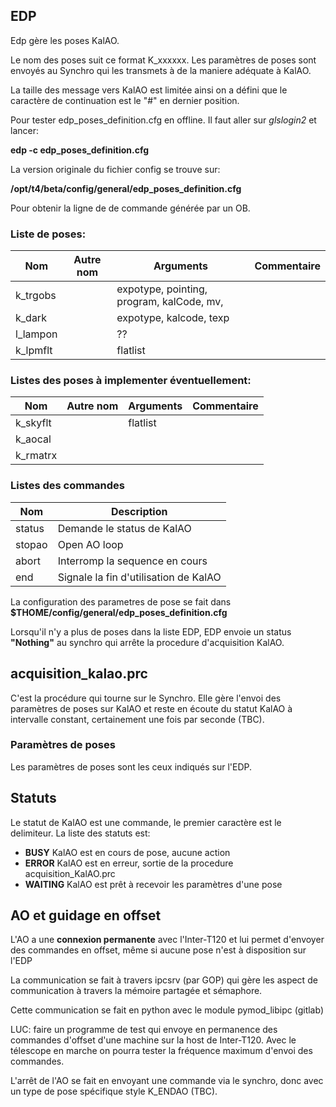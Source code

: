 ## EDP 

Edp gère les poses KalAO. 

Le nom des poses suit ce format K_xxxxxx. Les paramètres de poses sont envoyés au Synchro qui les transmets à de la maniere adéquate à KalAO.

La taille des message vers KalAO est limitée ainsi on a défini que le caractère de continuation est le "#" en dernier position.

Pour tester edp_poses_definition.cfg en offline. Il faut aller sur *glslogin2* et lancer:

**edp -c edp_poses_definition.cfg**

La version originale du fichier config se trouve sur:

**/opt/t4/beta/config/general/edp_poses_definition.cfg**

Pour obtenir la ligne de de commande générée par un OB.
### Liste de poses:

| Nom	   | Autre nom	| Arguments | Commentaire   |
|----------|-----------|-----------|----|
| k_trgobs |           |  expotype, pointing, program, kalCode, mv,       |       |		
| k_dark   |           |  expotype, kalcode, texp     |        |		
| l_lampon |           | ?? | |
| k_lpmflt |           | flatlist     |         |


### Listes des poses à implementer éventuellement:

| Nom	    | Autre nom	| Arguments | Commentaire   |
|-----------|-----------|-----------|----|
|  k_skyflt |           | flatlist     |         |		
|  k_aocal  |           |        |       |
|  k_rmatrx |           |        |       |


		
### Listes des commandes

| Nom    | Description |
|--------|-------------|
| status | Demande le status de KalAO |
| stopao | Open AO loop |
| abort  | Interromp la sequence en cours |
| end    | Signale la fin d'utilisation de KalAO  |		
		

La configuration des parametres de pose se fait dans **$THOME/config/general/edp_poses_definition.cfg**

Lorsqu'il n'y a plus de poses dans la liste EDP, EDP envoie un status **"Nothing"** au synchro qui arrête la procedure d'acquisition KalAO.

 
## acquisition_kalao.prc

C'est la procédure qui tourne sur le Synchro. Elle gère l'envoi des paramètres de poses sur KalAO et reste en écoute du statut KalAO à intervalle constant, certainement une fois par seconde (TBC).

### Paramètres de poses

Les paramètres de poses sont les ceux indiqués sur l'EDP. 

 
## Statuts

Le statut de KalAO est une commande, le premier caractère est le delimiteur. La liste des statuts est:

* **BUSY** KalAO est en cours de pose, aucune action 
* **ERROR** KalAO est en erreur, sortie de la procedure acquisition_KalAO.prc
* **WAITING** KalAO est prêt à recevoir les paramètres d'une pose

 
## AO et guidage en offset

L'AO a une **connexion permanente** avec l'Inter-T120 et lui permet d'envoyer des commandes en offset, même si aucune pose n'est à disposition sur l'EDP

La communication se fait à travers ipcsrv (par GOP) qui gère les aspect de communication à travers la mémoire partagée et sémaphore.

Cette communication se fait en python avec le module pymod_libipc (gitlab)

LUC: faire un programme de test qui envoye en permanence des commandes d'offset d'une machine sur la host de Inter-T120. Avec le télescope en marche on pourra tester la fréquence maximum d'envoi des commandes.

 

L'arrêt de l'AO se fait en envoyant une commande via le synchro, donc avec un type de pose spécifique style K_ENDAO (TBC).